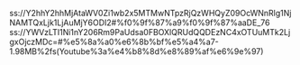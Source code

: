 ss://Y2hhY2hhMjAtaWV0Zi1wb2x5MTMwNTpzRjQzWHQyZ09OcWNnRlg1NjNAMTQxLjk1LjAuMjY6ODI2#%f0%9f%87%a9%f0%9f%87%aaDE_76
ss://YWVzLTI1Ni1nY206Rm9PaUdsa0FBOXlQRUdQQDEzNC4xOTUuMTk2LjgxOjczMDc=#%e5%8a%a0%e6%8b%bf%e5%a4%a7-1.98MB%2fs(Youtube%3a%e4%b8%8d%e8%89%af%e6%9e%97)
